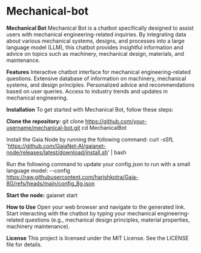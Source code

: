 # Mechanical-bot
**Mechanical Bot**
Mechanical Bot is a chatbot specifically designed to assist users with mechanical engineering-related inquiries. By integrating data about various mechanical systems, designs, and processes into a large language model (LLM), this chatbot provides insightful information and advice on topics such as machinery, mechanical design, materials, and maintenance.

**Features**
Interactive chatbot interface for mechanical engineering-related questions.
Extensive database of information on machinery, mechanical systems, and design principles.
Personalized advice and recommendations based on user queries.
Access to industry trends and updates in mechanical engineering.

**Installation**
To get started with Mechanical Bot, follow these steps:

**Clone the repository:**
git clone https://github.com/your-username/mechanical-bot.git
cd MechanicalBot

Install the Gaia Node by running the following command:
curl -sSfL 'https://github.com/GaiaNet-AI/gaianet-node/releases/latest/download/install.sh' | bash

Run the following command to update your config.json to run with a small language model:
 --config https://raw.githubusercontent.com/harishkotra/Gaia-8G/refs/heads/main/config_8g.json

**Start the node:**
gaianet start

**How to Use**
Open your web browser and navigate to the generated link.
Start interacting with the chatbot by typing your mechanical engineering-related questions (e.g., mechanical design principles, material properties, machinery maintenance).

**License**
This project is licensed under the MIT License. See the LICENSE file for details.
